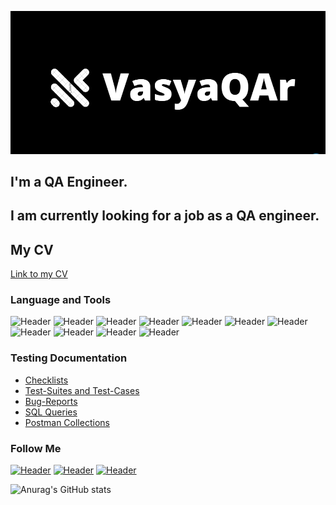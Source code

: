![Header](https://github.com/Vasyanel69/Vasyanel69/blob/main/assets/Logo2.jpg)
## I'm a QA Engineer. 
## I am currently looking for a job as a QA engineer. 
## My CV
[Link to my CV](https://drive.google.com/file/d/1SSc7b_kgWgvwuL6OUM005bRozs4X55ov/view?usp=share_link)

### Language and Tools
![Header](https://img.shields.io/badge/Jira-090909?style=for-the-badge&logo=jira&logoColor=136be1)
![Header](https://img.shields.io/badge/Postman-090909?style=for-the-badge&logo=postman&logoColor=f76935)
![Header](https://img.shields.io/badge/Swagger-090909?style=for-the-badge&logo=swagger&logoColor=7ede2b)
![Header](https://img.shields.io/badge/Github-090909?style=for-the-badge&logo=github&logoColor=8cc4d7)
![Header](https://img.shields.io/badge/AzureDevops-090909?style=for-the-badge&logo=azuredevops&logoColor=0074d0)
![Header](https://img.shields.io/badge/%20-Soap%20UI%20-black?style=for-the-badge&logo=soapUI)
![Header](https://img.shields.io/badge/MySQL-090909?style=for-the-badge&logo=mysql&logoColor=00618a)
![Header](https://img.shields.io/badge/DevTools-090909?style=for-the-badge&logo=googlechrome&logoColor=2674f2)
![Header](https://img.shields.io/badge/TestRail-090909?style=for-the-badge&logo=&logoColor=71b556)
![Header](https://img.shields.io/badge/Fiddler-090909?style=for-the-badge&logo=fiddler&logoColor=8cc4d7)
![Header](https://img.shields.io/badge/CharlesProxy-090909?style=for-the-badge&logo=charlesproxy&logoColor=8cc4d7)

### Testing Documentation

- [Checklists](https://github.com/Vasyanel69/Checklists.git)
- [Test-Suites and Test-Cases](https://github.com/Vasyanel69/Test-Suites-and-Test-Cases.git)
- [Bug-Reports](https://github.com/Vasyanel69/Bug-Reports.git)
- [SQL Queries](https://drive.google.com/drive/folders/1txm_iyAzMoPko_-HHHCs9XKrDz9IbXrz?usp=share_link)
- [Postman Collections](https://github.com/Vasyanel69/Postman-Collections.git)

### Follow Me
[![Header](https://img.shields.io/badge/Instagram-090909?style=for-the-badge&logo=instagram&logoColor=9939a3)](https://www.instagram.com/vasya_rybchikov/)
[![Header](https://img.shields.io/badge/Telegram-090909?style=for-the-badge&logo=telegram&logoColor=31a5db)](https://t.me/VasyaQAr)
[![Header](https://img.shields.io/badge/Linkedin-090909?style=for-the-badge&logo=linkedin&logoColor=0073b1)](https://www.linkedin.com/in/vasyaQAr/)

![Anurag's GitHub stats](https://github-readme-stats.vercel.app/api?username=Vasyanel69&show_icons=true&theme=radical)